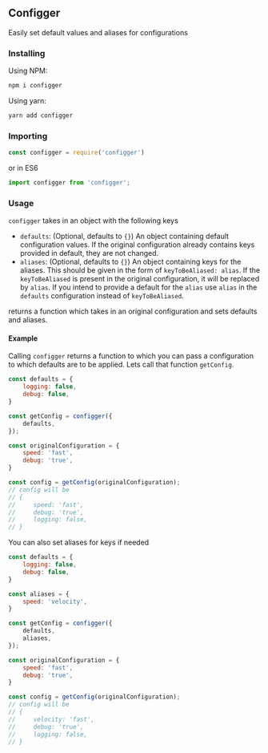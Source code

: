 ## Configger

Easily set default values and aliases for configurations

### Installing

Using NPM:

```bash
npm i configger
```

Using yarn:

```bash
yarn add configger
```



### Importing
```js
const configger = require('configger')
```
or in ES6
```js
import configger from 'configger';
```

### Usage 
`configger` takes in an object with the following keys
- `defaults`: (Optional, defaults to `{}`) An object containing default configuration values. If the original configuration already contains keys provided in default, they are not changed.
- `aliases`: (Optional, defaults to `{}`) An object containing keys for the aliases. This should be given in the form of `keyToBeAliased: alias`. If the `keyToBeAliased` is present in the original configuration, it will be replaced by `alias`. If you intend to provide a default for the `alias` use `alias` in the `defaults` configuration instead of `keyToBeAliased`.

returns a function which takes in an original configuration and sets defaults and aliases.


#### Example
Calling `configger` returns a function to which you can pass a configuration to which defaults are to be applied. Lets call that function `getConfig`.

```js
const defaults = {
    logging: false,
    debug: false,
}

const getConfig = configger({
    defaults,
});

const originalConfiguration = {
    speed: 'fast',
    debug: 'true',
}

const config = getConfig(originalConfiguration);
// config will be
// {
//     speed: 'fast',
//     debug: 'true',
//     logging: false,
// }
```
You can also set aliases for keys if needed
```js
const defaults = {
    logging: false,
    debug: false,
}

const aliases = {
    speed: 'velocity',
}

const getConfig = configger({
    defaults,
    aliases,
});

const originalConfiguration = {
    speed: 'fast',
    debug: 'true',
}

const config = getConfig(originalConfiguration);
// config will be
// {
//     velocity: 'fast',
//     debug: 'true',
//     logging: false,
// }
```
